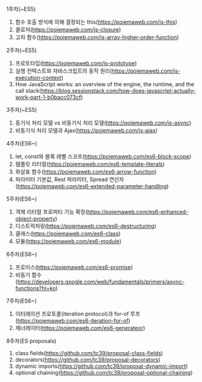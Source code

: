 
1주차(~ES5)

1. 함수 호출 방식에 의해 결정되는 this(https://poiemaweb.com/js-this)
2. 클로저(https://poiemaweb.com/js-closure)
3. 고차 함수(https://poiemaweb.com/js-array-higher-order-function)

2주차(~ES5)

1. 프로토타입(https://poiemaweb.com/js-prototype)
2. 실행 컨텍스트와 자바스크립트의 동작 원리(https://poiemaweb.com/js-execution-context)
3. How JavaScript works: an overview of the engine, the runtime, and the call stack(https://blog.sessionstack.com/how-does-javascript-actually-work-part-1-b0bacc073cf)

3주차(~ES5)

1. 동기식 처리 모델 vs 비동기식 처리 모델(https://poiemaweb.com/js-async)
2. 비동기식 처리 모델과 Ajax(https://poiemaweb.com/js-ajax)

4주차(ES6~)

1. let, const와 블록 레벨 스코프(https://poiemaweb.com/es6-block-scope)
2. 템플릿 리터럴(https://poiemaweb.com/es6-template-literals)
3. 화살표 함수(https://poiemaweb.com/es6-arrow-function)
4. 파라미터 기본값, Rest 파라미터, Spread 연산자(https://poiemaweb.com/es6-extended-parameter-handling)

5주차(ES6~)

1. 객체 리터럴 프로퍼티 기능 확장(https://poiemaweb.com/es6-enhanced-object-property)
2. 디스트럭처링(https://poiemaweb.com/es6-destructuring)
3. 클래스(https://poiemaweb.com/es6-class)
4. 모듈(https://poiemaweb.com/es6-module)

6주차(ES6~)

1. 프로미스(https://poiemaweb.com/es6-promise)
2. 비동기 함수(https://developers.google.com/web/fundamentals/primers/async-functions?hl=ko)

7주차(ES6~)

1. 이터레이션 프로토콜(iteration protocol)과 for-of 루프(https://poiemaweb.com/es6-iteration-for-of)
2. 제너레이터(https://poiemaweb.com/es6-generateor)

8주차(ES proposals)

1. class fields(https://github.com/tc39/proposal-class-fields)
2. decorators(https://github.com/tc39/proposal-decorators)
3. dynamic imports(https://github.com/tc39/proposal-dynamic-import)
4. optional chaining(https://github.com/tc39/proposal-optional-chaining)